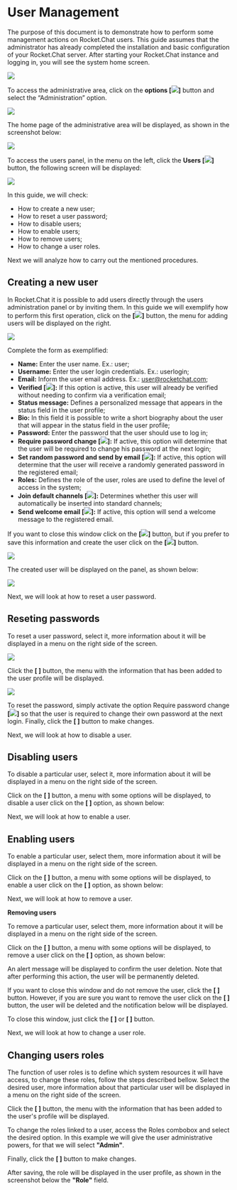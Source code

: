 # User Management

The purpose of this document is to demonstrate how to perform some management actions on Rocket.Chat users. 
This guide assumes that the administrator has already completed the installation and basic configuration of your Rocket.Chat server.
After starting your Rocket.Chat instance and logging in, you will see the system home screen.

  ![](img/HomeScreen.png)

To access the administrative area, click on the **options [![](img/BtnOptions.png)]** button and select the “Administration” option.

 ![](img/HomeScreenAdminOpt.png)

The home page of the administrative area will be displayed, as shown in the screenshot below:

 ![](img/AdminArea.png)

To access the users panel, in the menu on the left, click the **Users [![](img/BtnUsers.png)]** button, the following screen will be displayed:

  ![](img/AdminAreaUsers.png)

In this guide, we will check:

- How to create a new user;
- How to reset a user password;
- How to disable users;
- How to enable users;
- How to remove users;
- How to change a user roles.

Next we will analyze how to carry out the mentioned procedures.

## Creating a new user

In Rocket.Chat it is possible to add users directly through the users administration panel or by inviting them. In this guide we will exemplify how to perform this first operation, click on the **[![](img/BtnNew.png)]** button, the menu for adding users will be displayed on the right.

  ![](img/AdminAreaUsersAdd.png)

Complete the form as exemplified:

- **Name:** Enter the user name. Ex.: user; 
- **Username:** Enter the user login credentials. Ex.: userlogin;
- **Email:** Inform the user email address. Ex.: user@rocketchat.com;
- **Verified [![](img/BtnEnabled.png)]:**  If this option is active, this user will already be verified without needing to confirm via a verification email;
- **Status message:** Defines a personalized message that appears in the status field in the user profile;
- **Bio:** In this field it is possible to write a short biography about the user that will appear in the status field in the user profile;
- **Password:** Enter the password that the user should use to log in;
- **Require password change [![](img/BtnEnabled.png)]:** If active, this option will determine that the user will be required to change his password at the next login;
- **Set random password and send by email [![](img/BtnEnabled.png)]:** If active, this option will determine that the user will receive a randomly generated password in the registered email;
- **Roles:** Defines the role of the user, roles are used to define the level of access in the system;
- **Join default channels [![](img/BtnEnabled.png)]:** Determines whether this user will automatically be inserted into standard channels;
- **Send welcome email [![](img/BtnEnabled.png)]:** If active, this option will send a welcome message to the registered email.

If you want to close this window click on the **[![](img/btnCancel.png)]** button, but if you prefer to save this information and create the user click on the **[![](img/btnSave.png)]** button.

  ![](img/AddUser.png)
 
The created user will be displayed on the panel, as shown below:

  ![](img/AdminAreaUsersAdded.png)
 
Next, we will look at how to reset a user password.

## Reseting passwords

To reset a user password, select it, more information about it will be displayed in a menu on the right side of the screen.

 ![](img/AdminAreaUsersAdded.png)

Click the **[ ]** button, the menu with the information that has been added to the user profile will be displayed.

 ![](img/EditUsers.png)

To reset the password, simply activate the option Require password change **[![](img/btnEdit.png)]** so that the user is required to change their own password at the next login.
Finally, click the **[ ]** button to make changes.

Next, we will look at how to disable a user.

## Disabling users

To disable a particular user, select it, more information about it will be displayed in a menu on the right side of the screen.

 

Click on the **[ ]** button, a menu with some options will be displayed, to disable a user click on the **[ ]** option, as shown below:

 


Next, we will look at how to enable a user.

## Enabling users

To enable a particular user, select them, more information about it will be displayed in a menu on the right side of the screen.

 

Click on the **[ ]** button, a menu with some options will be displayed, to enable a user click on the **[ ]** option, as shown below:

 

Next, we will look at how to remove a user.

**Removing users**

To remove a particular user, select them, more information about it will be displayed in a menu on the right side of the screen.

 

Click on the **[ ]** button, a menu with some options will be displayed, to remove a user click on the **[ ]** option, as shown below:

 

An alert message will be displayed to confirm the user deletion. Note that after performing this action, the user will be permanently deleted.

 

If you want to close this window and do not remove the user, click the **[ ]** button. However, if you are sure you want to remove the user click on the **[ ]** button, the user will be deleted and the notification below will be displayed.

 

To close this window, just click the **[ ]** or **[ ]** button.

Next, we will look at how to change a user role.

## Changing users roles

The function of user roles is to define which system resources it will have access, to change these roles, follow the steps described bellow.
Select the desired user, more information about that particular user will be displayed in a menu on the right side of the screen.

 

Click the **[ ]** button, the menu with the information that has been added to the user's profile will be displayed.

 

To change the roles linked to a user, access the Roles combobox and select the desired option. In this example we will give the user administrative powers, for that we will select **"Admin"**.

 

Finally, click the **[ ]** button to make changes.

After saving, the role will be displayed in the user profile, as shown in the screenshot below the **"Role"** field.

 


